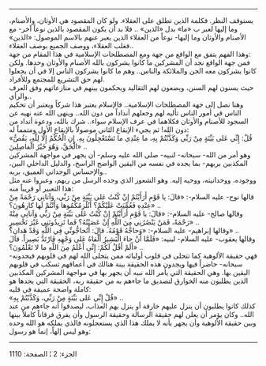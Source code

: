 ------------------------------------------------------------------------

يستوقف النظر. فكلمة الذين تطلق على العقلاء. ولو كان المقصود هي الأوثان،
والأصنام، وما إليها لعبر ب «ما» بدل «الذين» .. فلا بد أن يكون المقصود
بالذين نوعاً آخر- مع الأصنام والأوثان وما إليها- نوعاً من العقلاء الذين
يعبر عنهم بالاسم الموصول: «الذين» فغلب العقلاء، ووصف الجميع بوصف
العقلاء..  
وهذا الفهم يتفق مع الواقع من جهة ومع المصطلحات الإسلامية في هذا المقام
من جهة:  
فمن جهة الواقع نجد أن المشركين ما كانوا يشركون بالله الأصنام والأوثان
وحدها. ولكن كانوا يشركون معه الجن والملائكة والناس.. وهم ما كانوا يشركون
الناس إلا في أن يجعلوا لهم حق التشريع للمجتمع وللأفراد.  
حيث يسنون لهم السنن، ويضعون لهم التقاليد ويحكمون بينهم في منازعاتهم وفق
العرف والرأي..  
وهنا نصل إلى جهة المصطلحات الإسلامية.. فالإسلام يعتبر هذا شركاً ويعتبر أن
تحكيم الناس في أمور الناس تأليه لهم وجعلهم أنداداً من دون الله.. وينهى
الله عنه نهيه عن السجود للأصنام والأوثان فكلاهما في عرف الإسلام سواء..
شرك بالله، ودعوة أنداد من دون الله! ثم يجيء الإيقاع الثاني موصولاً
بالإيقاع الأول ومتمماً له:  
«قُلْ: إِنِّي عَلى بَيِّنَةٍ مِنْ رَبِّي وَكَذَّبْتُمْ بِهِ، ما عِنْدِي ما تَسْتَعْجِلُونَ بِهِ. إِنِ الْحُكْمُ إِلَّا
لِلَّهِ، يَقُصُّ الْحَقَّ، وَهُوَ خَيْرُ الْفاصِلِينَ» ..  
وهو أمر من الله- سبحانه- لنبيه- صلى الله عليه وسلم- أن يجهر في مواجهة
المشركين المكذبين بربهم- بما يجده في نفسه من اليقين الواضح الراسخ،
والدليل الداخلي البين، والإحساس الوجداني العميق، بربه..  
ووجوده، ووحدانيته، ووحيه إليه. وهو الشعور الذي وجده الرسل من ربهم،
وعبروا عنه مثل هذا التعبير أو قريباً منه:  
قالها نوح- عليه السلام-: «قالَ: يا قَوْمِ أَرَأَيْتُمْ إِنْ كُنْتُ عَلى بَيِّنَةٍ مِنْ رَبِّي،
وَآتانِي رَحْمَةً مِنْ عِنْدِهِ فَعُمِّيَتْ عَلَيْكُمْ؟ أَنُلْزِمُكُمُوها وَأَنْتُمْ لَها كارِهُونَ؟» ..  
وقالها صالح- عليه السلام-: «قالَ: يا قَوْمِ أَرَأَيْتُمْ إِنْ كُنْتُ عَلى بَيِّنَةٍ مِنْ رَبِّي
وَآتانِي مِنْهُ رَحْمَةً، فَمَنْ يَنْصُرُنِي مِنَ اللَّهِ إِنْ عَصَيْتُهُ؟ فَما تَزِيدُونَنِي غَيْرَ تَخْسِيرٍ»
..  
وقالها إبراهيم- عليه السلام-: «وَحاجَّهُ قَوْمُهُ. قالَ: أَتُحاجُّونِّي فِي اللَّهِ وَقَدْ
هَدانِ؟» ..  
وقالها يعقوب- عليه السلام- لبنيه: «فَلَمَّا أَنْ جاءَ الْبَشِيرُ أَلْقاهُ عَلى وَجْهِهِ
فَارْتَدَّ بَصِيراً. قالَ أَلَمْ أَقُلْ لَكُمْ: إِنِّي أَعْلَمُ مِنَ اللَّهِ ما لا تَعْلَمُونَ؟» ..  
فهي حقيقة الألوهية كما تتجلى في قلوب أوليائه ممن يتجلى الله لهم في
قلوبهم فيجدونه- سبحانه- حاضراً فيها ويجدون هذه الحقيقة بينة هنالك في
أعماقهم تسكب في قلوبهم اليقين بها. وهي الحقيقة التي يأمر الله نبيه أن
يجهر بها في مواجهة المشركين المكذبين الذين يطلبون منه الخوارق لتصديق ما
جاءهم به من حقيقة ربه، الحقيقة التي يجدها هو كاملة واضحة عميقة في
قلبه:  
«قُلْ إِنِّي عَلى بَيِّنَةٍ مِنْ رَبِّي، وَكَذَّبْتُمْ بِهِ» ..  
كذلك كانوا يطلبون أن ينزل عليهم خارقة أو ينزل بهم العذاب، ليصدقوا أنه
جاءهم من عند الله.. وكان يؤمر أن يعلن لهم حقيقة الرسالة وحقيقة الرسول
وأن يفرق فرقاناً كاملاً بينها وبين حقيقة الألوهية وأن يجهر بأنه لا يملك
هذا الذي يستعجلونه فالذي يملكه هو الله وحده وهو ليس إلهاً، إنما هو رسول:

------------------------------------------------------------------------

الجزء: 2 ¦ الصفحة: 1110
